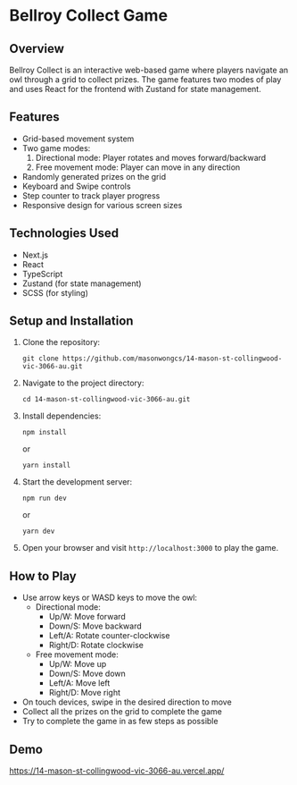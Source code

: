 # Bellroy Collect Game

## Overview

Bellroy Collect is an interactive web-based game where players navigate an owl through a grid to collect prizes. The game features two modes of play and uses React for the frontend with Zustand for state management.

## Features

- Grid-based movement system
- Two game modes:
    1. Directional mode: Player rotates and moves forward/backward
    2. Free movement mode: Player can move in any direction
- Randomly generated prizes on the grid
- Keyboard and Swipe controls
- Step counter to track player progress
- Responsive design for various screen sizes

## Technologies Used

- Next.js
- React
- TypeScript
- Zustand (for state management)
- SCSS (for styling)

## Setup and Installation

1. Clone the repository:
   ```
   git clone https://github.com/masonwongcs/14-mason-st-collingwood-vic-3066-au.git
   ```

2. Navigate to the project directory:
   ```
   cd 14-mason-st-collingwood-vic-3066-au.git
   ```

3. Install dependencies:
   ```
   npm install
   ```
   or
   ```
   yarn install
   ```

4. Start the development server:
   ```
   npm run dev
   ```
   or
   ```
   yarn dev
   ```

5. Open your browser and visit `http://localhost:3000` to play the game.

## How to Play

- Use arrow keys or WASD keys to move the owl:
    - Directional mode:
        - Up/W: Move forward
        - Down/S: Move backward
        - Left/A: Rotate counter-clockwise
        - Right/D: Rotate clockwise
    - Free movement mode:
        - Up/W: Move up
        - Down/S: Move down
        - Left/A: Move left
        - Right/D: Move right
- On touch devices, swipe in the desired direction to move
- Collect all the prizes on the grid to complete the game
- Try to complete the game in as few steps as possible

## Demo

https://14-mason-st-collingwood-vic-3066-au.vercel.app/
